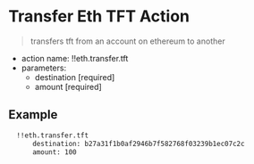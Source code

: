 # Transfer Eth TFT Action

> transfers tft from an account on ethereum to another

- action name: !!eth.transfer.tft
- parameters:
  - destination [required]
  - amount [required]

## Example

```md
  !!eth.transfer.tft
      destination: b27a31f1b0af2946b7f582768f03239b1ec07c2c
      amount: 100
```
